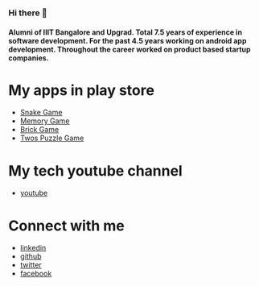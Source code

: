 ### Hi there 👋

<!--
**kpradeepkumarreddy/kpradeepkumarreddy** is a ✨ _special_ ✨ repository because its `README.md` (this file) appears on your GitHub profile.

Here are some ideas to get you started:

- 🔭 I’m currently working on ...
- 🌱 I’m currently learning ...
- 👯 I’m looking to collaborate on ...
- 🤔 I’m looking for help with ...
- 💬 Ask me about ...
- 📫 How to reach me: ...
- 😄 Pronouns: ...
- ⚡ Fun fact: ...
-->
#### Alumni of IIIT Bangalore and Upgrad.  Total 7.5 years of experience in software development.  For the past 4.5 years working on android app development. Throughout the career worked on product based startup companies.

# My apps in play store
* [Snake Game](https://play.google.com/store/apps/details?id=com.pradeep.snakegame)
* [Memory Game](https://play.google.com/store/apps/details?id=com.pradeep.memorygame)
* [Brick Game](https://play.google.com/store/apps/details?id=com.pradeep.brickgame)
* [Twos Puzzle Game](https://play.google.com/store/apps/details?id=com.pradeep.twos)

# My tech youtube channel
* [youtube](https://www.youtube.com/channel/UC1aZ1UmpEmZwa9Y6XBvvPgg)

# Connect with me
* [linkedin](https://www.linkedin.com/in/pradeepkumarreddyk/)
* [github](https://github.com/kpradeepkumarreddy)
* [twitter](https://twitter.com/PradeepKumRed1)
* [facebook](https://www.facebook.com/PradeepKumarKReddy/)
